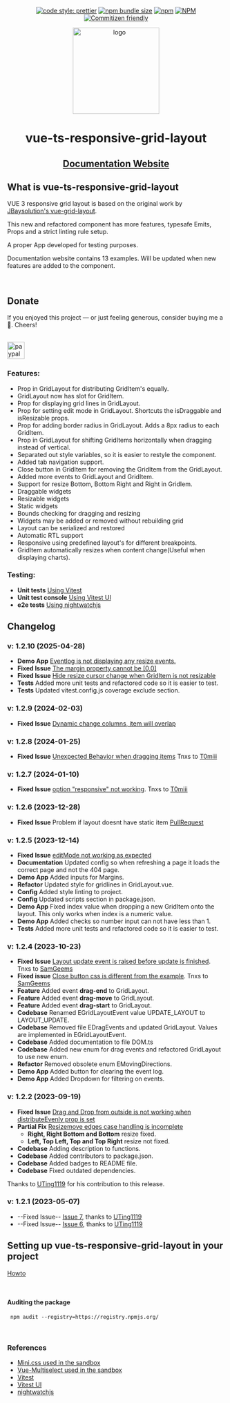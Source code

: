 <div style="text-align: center">

[![code style: prettier](https://img.shields.io/badge/code_style-prettier-ff69b4.svg?style=flat)](https://github.com/prettier/prettier)
[![npm bundle size](https://img.shields.io/bundlephobia/min/vue-ts-responsive-grid-layout)](https://bundlephobia.com/result?p=vue-ts-responsive-grid-layout)
[![npm](https://img.shields.io/npm/v/vue-ts-responsive-grid-layout)](https://www.npmjs.com/package/vue-ts-responsive-grid-layout)
[![NPM](https://img.shields.io/npm/l/vue-ts-responsive-grid-layout)](https://github.com/gwinnem/vue-ts-responsive-grid-layout/blob/master/LICENSE)
[![Commitizen friendly](https://img.shields.io/badge/commitizen-friendly-brightgreen.svg)](http://commitizen.github.io/cz-cli/)

</div>

<p align="center">
  <img src="https://raw.githubusercontent.com/gwinnem/vue-responsive-grid-layout/main/docs/Data%20Grid.svg" height="200" alt="logo">
</p>

<h1 align="center">vue-ts-responsive-grid-layout</h1>

<h2 align="center">
  <a href="https://vue-ts-responsive-grid-layout.winnem.tech" target="_blank">Documentation Website</a>
</h2>

## What is vue-ts-responsive-grid-layout

VUE 3 responsive grid layout is based on the original work by [JBaysolution's vue-grid-layout](https://github.com/jbaysolutions/vue-grid-layout).

This new and refactored component has more features, typesafe Emits, Props and a strict linting rule setup.

A proper App developed for testing purposes.

Documentation website contains 13 examples. Will be updated when new features are added to the component.

<br/>

## Donate

If you enjoyed this project — or just feeling generous, consider buying me a 🍺. Cheers!

<br/>

<a href="https://paypal.me/gwinnem/">
    <img src="https://raw.githubusercontent.com/gwinnem/vue-responsive-grid-layout/dev/docs/paypal-images/blue.svg" height="40" alt="paypal">
</a>

<br/>

### Features:

* Prop in GridLayout for distributing GridItem's equally.
* GridLayout now has slot for GridItem.
* Prop for displaying grid lines in GridLayout.
* Prop for setting edit mode in GridLayout. Shortcuts the isDraggable and isResizable props.
* Prop for adding border radius in GridLayout. Adds a 8px radius to each GridItem.
* Prop in GridLayout for shifting GridItems horizontally when dragging instead of vertical.
* Separated out style variables, so it is easier to restyle the component.
* Added tab navigation support.
* Close button in GridItem for removing the GridItem from the GridLayout.
* Added more events to GridLayout and GridItem.
* Support for resize Bottom, Bottom Right and Right in GridIem.
* Draggable widgets
* Resizable widgets
* Static widgets
* Bounds checking for dragging and resizing
* Widgets may be added or removed without rebuilding grid
* Layout can be serialized and restored
* Automatic RTL support
* Responsive using predefined layout's for different breakpoints.
* GridItem automatically resizes when content change(Useful when displaying charts).

### Testing:

* __Unit tests__ [Using Vitest](https://vitest.dev/)
* __Unit test console__ [Using Vitest UI](https://vitest.dev/guide/ui.html#vitest-ui)
* __e2e tests__ [Using nightwatchjs](https://nightwatchjs.org/)

## Changelog


### v: 1.2.10 (2025-04-28)
* __Demo App__ [Eventlog is not displaying any resize events.](https://github.com/gwinnem/vue-responsive-grid-layout/issues/46)
* __Fixed Issue__ [The margin property cannot be [0,0]](https://github.com/gwinnem/vue-responsive-grid-layout/issues/64)
* __Fixed Issue__ [Hide resize cursor change when GridItem is not resizable](https://github.com/gwinnem/vue-responsive-grid-layout/issues/49)
* __Tests__ Added more unit tests and refactored code so it is easier to test.
* __Tests__ Updated vitest.config.js coverage exclude section.



### v: 1.2.9 (2024-02-03)
* __Fixed Issue__ [Dynamic change columns, item will overlap](https://github.com/gwinnem/vue-responsive-grid-layout/issues/12)


### v: 1.2.8 (2024-01-25)
* __Fixed Issue__ [Unexpected Behavior when dragging items](https://github.com/gwinnem/vue-responsive-grid-layout/issues/54) Tnxs to [T0miii](https://github.com/T0miii)


### v: 1.2.7 (2024-01-10)
* __Fixed Issue__ [option "responsive" not working](https://github.com/gwinnem/vue-responsive-grid-layout/issues/51). Tnxs to [T0miii](https://github.com/T0miii)


### v: 1.2.6 (2023-12-28) 
* __Fixed Issue__ Problem if layout doesnt have static item [PullRequest](https://github.com/gwinnem/vue-responsive-grid-layout/pull/47)


### v: 1.2.5 (2023-12-14)
* __Fixed Issue__ [editMode not working as expected](https://github.com/gwinnem/vue-responsive-grid-layout/issues/33)
* __Documentation__ Updated config so when refreshing a page it loads the correct page and not the 404 page.
* __Demo App__ Added inputs for Margins.
* __Refactor__ Updated style for gridlines in GridLayout.vue.
* __Config__ Added style linting to project.
* __Config__ Updated scripts section in package.json.
* __Demo App__ Fixed index value when dropping a new GridItem onto the layout. This only works when index is a numeric value.
* __Demo App__ Added checks so number input can not have less than 1.
* __Tests__ Added more unit tests and refactored code so it is easier to test.
 


### v: 1.2.4 (2023-10-23)

* __Fixed Issue__ [Layout update event is raised before update is finished](https://github.com/gwinnem/vue-responsive-grid-layout/issues/19). Tnxs to [SamGeems](https://github.com/SamGeens)
* __Fixed issue__ [Close button css is different from the example](https://github.com/gwinnem/vue-responsive-grid-layout/issues/20). Tnxs to [SamGeems](https://github.com/SamGeens)
* __Feature__ Added event __drag-end__ to GridLayout.
* __Feature__ Added event __drag-move__ to GridLayout.
* __Feature__ Added event __drag-start__ to GridLayout.
* __Codebase__ Renamed EGridLayoutEvent value UPDATE_LAYOUT to LAYOUT_UPDATE.
* __Codebase__ Removed file EDragEvents and updated GridLayout. Values are implemented in EGridLayoutEvent.
* __Codebase__ Added documentation to file DOM.ts
* __Codebase__ Added new enum for drag events and refactored GridLayout to use new enum.
* __Refactor__ Removed obsolete enum EMovingDirections.
* __Demo App__ Added button for clearing the event log.
* __Demo App__ Added Dropdown for filtering on events.

### v: 1.2.2 (2023-09-19)

* __Fixed Issue__ [Drag and Drop from outside is not working when distributeEvenly prop is set](https://github.com/gwinnem/vue-responsive-grid-layout/issues/5)
* __Partial Fix__ [Resizemove edges case handling is incomplete](https://github.com/gwinnem/vue-responsive-grid-layout/issues/13)
  * __Right, Right Bottom and Bottom__ resize fixed.
  * __Left, Top Left, Top and Top Right__ resize not fixed.
* __Codebase__ Adding description to functions.
* __Codebase__ Added contributors to package.json.
* __Codebase__ Added badges to README file.
* __Codebase__ Fixed outdated dependencies.

Thanks to [UTing1119](https://github.com/UTing1119) for his contribution to this release.

### v: 1.2.1 (2023-05-07)

* --Fixed Issue-- [Issue 7](https://github.com/gwinnem/vue-responsive-grid-layout/issues/7), thanks to [UTing1119](https://github.com/UTing1119)
* --Fixed Issue-- [Issue 6](https://github.com/gwinnem/vue-responsive-grid-layout/issues/6), thanks to [UTing1119](https://github.com/UTing1119)

## Setting up vue-ts-responsive-grid-layout in your project

[Howto](https://github.com/gwinnem/vue-responsive-grid-layout/blob/main/docs/setup.md)

<br/>

#### Auditing the package

```
 npm audit --registry=https://registry.npmjs.org/
```

<br/>

### References

* [Mini.css used in the sandbox](https://minicss.us/docs.htm#)
* [Vue-Multiselect used in the sandbox](https://vue-multiselect.js.org/#sub-getting-started)
* [Vitest](https://vitest.dev/)
* [Vitest UI](https://vitest.dev/guide/ui.html#vitest-ui)
* [nightwatchjs](https://nightwatchjs.org/)
